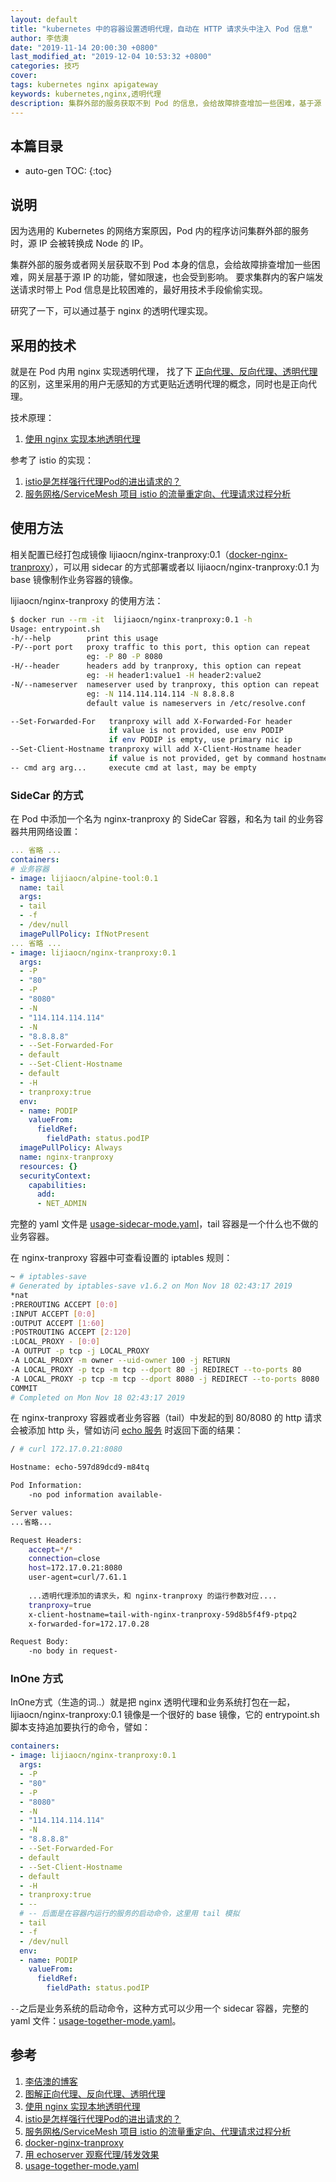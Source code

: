 ```yaml
---
layout: default
title: "kubernetes 中的容器设置透明代理，自动在 HTTP 请求头中注入 Pod 信息"
author: 李佶澳
date: "2019-11-14 20:00:30 +0800"
last_modified_at: "2019-12-04 10:53:32 +0800"
categories: 技巧
cover:
tags: kubernetes nginx apigateway
keywords: kubernetes,nginx,透明代理
description: 集群外部的服务获取不到 Pod 的信息，会给故障排查增加一些困难，基于源 IP 的功能也会受到影响
---
```


## 本篇目录

* auto-gen TOC:
{:toc}

## 说明

因为选用的 Kubernetes 的网络方案原因，Pod 内的程序访问集群外部的服务时，源 IP 会被转换成 Node 的 IP。

集群外部的服务或者网关层获取不到 Pod 本身的信息，会给故障排查增加一些困难，网关层基于源 IP 的功能，譬如限速，也会受到影响。
要求集群内的客户端发送请求时带上 Pod 信息是比较困难的，最好用技术手段偷偷实现。

研究了一下，可以通过基于 nginx 的透明代理实现。

## 采用的技术

就是在 Pod 内用 nginx 实现透明代理， 找了下 [正向代理、反向代理、透明代理][2] 的区别，这里采用的用户无感知的方式更贴近透明代理的概念，同时也是正向代理。

技术原理：

1. [使用 nginx 实现本地透明代理][3]

参考了 istio 的实现：

1. [istio是怎样强行代理Pod的进出请求的？][4]
2. [服务网格/ServiceMesh 项目 istio 的流量重定向、代理请求过程分析][5]

## 使用方法

相关配置已经打包成镜像 lijiaocn/nginx-tranproxy:0.1（[docker-nginx-tranproxy][6]），可以用 sidecar 的方式部署或者以 lijiaocn/nginx-tranproxy:0.1 为 base 镜像制作业务容器的镜像。

lijiaocn/nginx-tranproxy 的使用方法：

```sh
$ docker run --rm -it  lijiaocn/nginx-tranproxy:0.1 -h
Usage: entrypoint.sh
-h/--help        print this usage
-P/--port port   proxy traffic to this port, this option can repeat
                 eg: -P 80 -P 8080
-H/--header      headers add by tranproxy, this option can repeat
                 eg: -H header1:value1 -H header2:value2
-N/--nameserver  nameserver used by tranproxy, this option can repeat
                 eg: -N 114.114.114.114 -N 8.8.8.8
                 default value is nameservers in /etc/resolve.conf

--Set-Forwarded-For   tranproxy will add X-Forwarded-For header
                      if value is not provided, use env PODIP
                      if env PODIP is empty, use primary nic ip
--Set-Client-Hostname tranproxy will add X-Client-Hostname header
                      if value is not provided, get by command hostname
-- cmd arg arg...     execute cmd at last, may be empty
```

### SideCar 的方式

在 Pod 中添加一个名为 nginx-tranproxy 的 SideCar 容器，和名为 tail 的业务容器共用网络设置：

```yaml
... 省略 ...
containers:
# 业务容器
- image: lijiaocn/alpine-tool:0.1
  name: tail
  args:
  - tail
  - -f
  - /dev/null
  imagePullPolicy: IfNotPresent
... 省略 ...
- image: lijiaocn/nginx-tranproxy:0.1
  args:
  - -P
  - "80"
  - -P
  - "8080"
  - -N
  - "114.114.114.114"
  - -N
  - "8.8.8.8"
  - --Set-Forwarded-For
  - default
  - --Set-Client-Hostname
  - default
  - -H
  - tranproxy:true
  env:
  - name: PODIP
    valueFrom:
      fieldRef:
        fieldPath: status.podIP
  imagePullPolicy: Always
  name: nginx-tranproxy
  resources: {}
  securityContext:
    capabilities:
      add:
      - NET_ADMIN
```

完整的 yaml 文件是 [usage-sidecar-mode.yaml](https://github.com/lijiaocn/containers/blob/master/docker-nginx-tranproxy/usage-sidecar-mode.yaml)，tail 容器是一个什么也不做的业务容器。

在 nginx-tranproxy 容器中可查看设置的 iptables 规则：

```sh
~ # iptables-save
# Generated by iptables-save v1.6.2 on Mon Nov 18 02:43:17 2019
*nat
:PREROUTING ACCEPT [0:0]
:INPUT ACCEPT [0:0]
:OUTPUT ACCEPT [1:60]
:POSTROUTING ACCEPT [2:120]
:LOCAL_PROXY - [0:0]
-A OUTPUT -p tcp -j LOCAL_PROXY
-A LOCAL_PROXY -m owner --uid-owner 100 -j RETURN
-A LOCAL_PROXY -p tcp -m tcp --dport 80 -j REDIRECT --to-ports 80
-A LOCAL_PROXY -p tcp -m tcp --dport 8080 -j REDIRECT --to-ports 8080
COMMIT
# Completed on Mon Nov 18 02:43:17 2019
```

在 nginx-tranproxy 容器或者业务容器（tail）中发起的到 80/8080 的 http 请求会被添加 http 头，譬如访问 [echo 服务][7] 时返回下面的结果：

```sh
/ # curl 172.17.0.21:8080

Hostname: echo-597d89dcd9-m84tq

Pod Information:
	-no pod information available-

Server values:
...省略...

Request Headers:
	accept=*/*
	connection=close
	host=172.17.0.21:8080
	user-agent=curl/7.61.1
	
	...透明代理添加的请求头，和 nginx-tranproxy 的运行参数对应....
	tranproxy=true
	x-client-hostname=tail-with-nginx-tranproxy-59d8b5f4f9-ptpq2
	x-forwarded-for=172.17.0.28

Request Body:
	-no body in request-
```

### InOne 方式

InOne方式（生造的词..）就是把 nginx 透明代理和业务系统打包在一起，lijiaocn/nginx-tranproxy:0.1 镜像是一个很好的 base 镜像，它的 entrypoint.sh 脚本支持追加要执行的命令，譬如：

```yaml
containers:
- image: lijiaocn/nginx-tranproxy:0.1
  args:
  - -P
  - "80"
  - -P
  - "8080"
  - -N
  - "114.114.114.114"
  - -N
  - "8.8.8.8"
  - --Set-Forwarded-For
  - default
  - --Set-Client-Hostname
  - default
  - -H
  - tranproxy:true
  - --
  # -- 后面是在容器内运行的服务的启动命令，这里用 tail 模拟
  - tail
  - -f
  - /dev/null
  env:
  - name: PODIP
    valueFrom:
      fieldRef:
        fieldPath: status.podIP
```

`--`之后是业务系统的启动命令，这种方式可以少用一个 sidecar 容器，完整的 yaml 文件：[usage-together-mode.yaml][8]。

## 参考

1. [李佶澳的博客][1]
2. [图解正向代理、反向代理、透明代理][2]
3. [使用 nginx 实现本地透明代理][3]
4. [istio是怎样强行代理Pod的进出请求的？][4]
5. [服务网格/ServiceMesh 项目 istio 的流量重定向、代理请求过程分析][5]
6. [docker-nginx-tranproxy][6]
7. [用 echoserver 观察代理/转发效果][7]
8. [usage-together-mode.yaml][8]

[1]: https://www.lijiaocn.com "李佶澳的博客"
[2]: https://blog.csdn.net/z69183787/article/details/41802505 "图解正向代理、反向代理、透明代理"
[3]: https://www.lijiaocn.com/soft/nginx/proxy.html "使用 nginx 实现本地透明代理"
[4]: https://www.lijiaocn.com/%E9%A1%B9%E7%9B%AE/2019/11/07/istio-local-proxy.html "istio是怎样强行代理Pod的进出请求的？"
[5]: https://www.lijiaocn.com/%E9%A1%B9%E7%9B%AE/2019/11/01/istio-packet-forward.html "服务网格/ServiceMesh 项目 istio 的流量重定向、代理请求过程分析"
[6]: https://github.com/lijiaocn/containers/tree/master/docker-nginx-tranproxy "docker-nginx-tranproxy"
[7]: https://www.lijiaocn.com/soft/envoy/echoserver.html "用 echoserver 观察代理/转发效果"
[8]: https://github.com/lijiaocn/containers/blob/master/docker-nginx-tranproxy/usage-together-mode.yaml "usage-together-mode.yaml"
